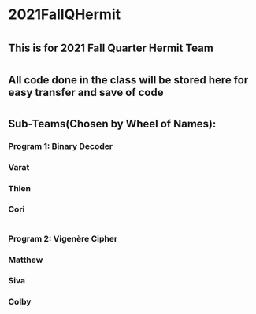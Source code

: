 # 2021FallQHermit
#
## This is for 2021 Fall Quarter Hermit Team
#
## All code done in the class will be stored here for easy transfer and save of code
#
## Sub-Teams(Chosen by Wheel of Names):
### Program 1: Binary Decoder
### Varat
### Thien
### Cori
#
### Program 2: Vigenère Cipher
### Matthew
### Siva
### Colby
